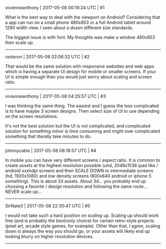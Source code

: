 vivienneanthony | 2017-05-08 00:19:24 UTC | #1

What is the best way to deal with the viewport on Android? Considering that a app can run on a small phone 480x853 or a full Android tablet around 1280 width view. I seen about a dozen different size standards.

The biggest issue is with font. My thoughts was make a window 480x853 then scale up.

-------------------------

rasteron | 2017-05-08 02:06:32 UTC | #2

That would be the same solution with responsive websites and web apps which is having a separate UI design for mobile or smaller screens. If your UI is simple enough then you would just worry about scaling and screen ratio.

-------------------------

vivienneanthony | 2017-05-08 04:25:57 UTC | #3

I was thinking the same thing. The easiest and I guess the less complicated is to have maybe 3 screen designs. Then select size of UI to use depending on the screen resolutions.

It's not the best solution but the UI is not complicated, and complicated solution for something minor is time consuming and might over complicated something that literally take minutes to do.

-------------------------

johnnycable | 2017-05-08 08:18:57 UTC | #4

In mobile you can have very different screens / aspect ratio. It is common to create assets at the highest resolution possible (uhd, 2048x1536 ipad like / android xxxhdpi screen) and then SCALE DOWN to intermediate screens (hd, 1920x1080) and low density screens (800x640 android or iphone 5 something). This is about 2d assets. About 3d... you probably end up choosing a favorite / design resolution and following the same route...
NEVER scale up...

-------------------------

SirNate0 | 2017-05-08 22:30:47 UTC | #5

I would not take such a hard position on scaling up. Scaling up should work fine (and is probably the best/only choice) for certain retro-style projects (pixel art, arcade style games, for example). Other than that, I agree, scaling down is always the way you should go, or your assets will likely end up looking blurry on higher resolution devices.

-------------------------

